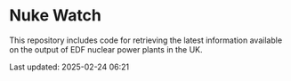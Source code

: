 # Nuke Watch

This repository includes code for retrieving the latest information available on the output of EDF nuclear power plants in the UK.

Last updated: 2025-02-24 06:21